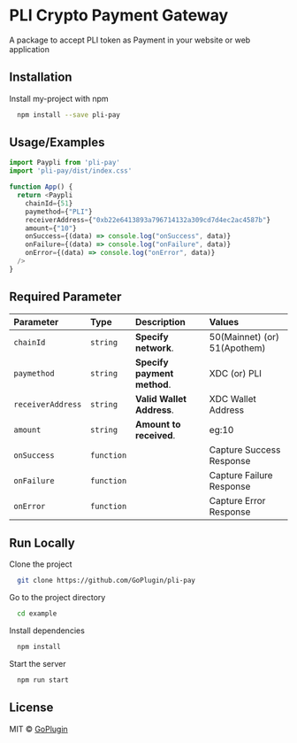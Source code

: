 
# PLI Crypto Payment Gateway

A package to accept PLI token as Payment in your website or web application
 

## Installation

Install my-project with npm

```bash
  npm install --save pli-pay
```
    
## Usage/Examples

```javascript
import Paypli from 'pli-pay'
import 'pli-pay/dist/index.css'

function App() {
  return <Paypli
    chainId={51}
    paymethod={"PLI"}
    receiverAddress={"0xb22e6413893a796714132a309cd7d4ec2ac4587b"}
    amount={"10"}
    onSuccess={(data) => console.log("onSuccess", data)}
    onFailure={(data) => console.log("onFailure", data)}
    onError={(data) => console.log("onError", data)}
  />
}
```


## Required Parameter

| Parameter | Type     | Description                | Values                      |
| :-------- | :------- | :------------------------- |:----------------------------
| `chainId` | `string` | **Specify network**.                     |  50(Mainnet)  (or) 51(Apothem)
| `paymethod` | `string` | **Specify payment method**.                   |  XDC  (or) PLI
| `receiverAddress` | `string` | **Valid Wallet Address**. |  XDC Wallet Address
| `amount` | `string` | **Amount to received**.                      |  eg:10
| `onSuccess` | `function` |                |  Capture Success Response
| `onFailure` | `function` |                    |  Capture Failure Response
| `onError` | `function` |                    |  Capture Error Response





## Run Locally

Clone the project

```bash
  git clone https://github.com/GoPlugin/pli-pay
```

Go to the project directory

```bash
  cd example
```

Install dependencies

```bash
  npm install
```

Start the server

```bash
  npm run start
```


## License

MIT © [GoPlugin](https://github.com/GoPlugin/)